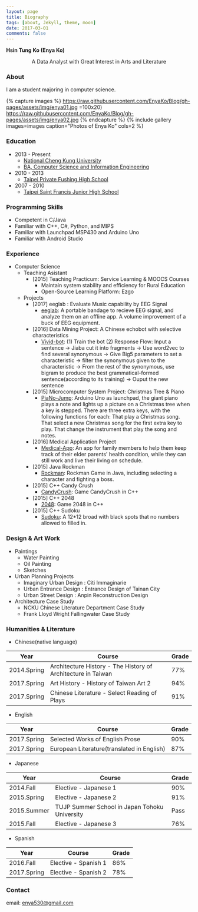 ```yaml
---
layout: page
title: Biography
tags: [about, Jekyll, theme, moon]
date: 2017-03-01
comments: false
---
```


**Hsin Tung Ko (Enya Ko)**
<center> A Data Analyst with Great Interest in Arts and Literature </center>

### About
I am a student majoring in computer science.

{% capture images %}
    https://raw.githubusercontent.com/EnyaKo/Blog/gh-pages/assets/img/enya01.jpg =100x20)
    https://raw.githubusercontent.com/EnyaKo/Blog/gh-pages/assets/img/enya02.jpg
{% endcapture %}
{% include gallery images=images caption="Photos of Enya Ko" cols=2 %}

### Education
- 2013 - Present
    - [National Cheng Kung University](http://web.ncku.edu.tw/bin/home.php?Lang=en)
    - [BA, Computer Science and Information Engineering](http://www.csie.ncku.edu.tw/ncku_csie/?lang=en)
- 2010 - 2013
    - [Taipei Private Fushing High School](http://www.fhjh.tp.edu.tw/dispPageBox/mainHP.aspx?ddsPageID=MAINHP)
- 2007 - 2010
    - [Taipei Saint Francis Junior High School](http://www.sfh.tp.edu.tw/)

### Programming Skills 
* Competent in C/Java
* Familiar with C++, C#, Python, and MIPS
* Familiar with Launchpad MSP430 and Arduino Uno
* Familiar with Android Studio

### Experience
- Computer Science 
    - Teaching Asistant
        - [2015] Teaching Practicum: Service Learning & MOOCS Courses
            - Maintain system stability and efficiency for Rural Education
            - Open-Source Learning Platform: Ezgo
    - Projects
        - [2017] eeglab : Evaluate Music capability by EEG Signal
            - <a href="https://github.com/EnyaKo/eeglab">eeglab</a>: A portable bandage to recieve EEG signal, and analyze them on an offline app. A volume improvement of a buck of EEG equipment. 
        - [2016] Data Mining Project: A Chinese echobot with selective characteristics 
            - <a href="https://github.com/Lee-W/vivid-bot">Vivid-bot</a>: (1) Train the bot (2) Response Flow: Input a sentence -> Jiaba cut it into fragments -> Use word2vec to find several synonymous -> Give Big5 parameters to set a characteristic -> filter the synonymous given to the characteristic -> From the rest of the synonymous, use bigram to produce the best grammatical-formed sentence(according to its training) -> Ouput the new sentence 
        - [2015] Microcomputer System Project: Christmas Tree & Piano
            - <a href="https://github.com/EnyaKo/PiaNo-Jump">PiaNo-Jump</a>: Arduino Uno as launchpad, the giant piano plays a note and lights up a picture on a Christmas tree when a key is stepped. There are three extra keys, with the following functions for each: That play a Christmas song. That select a new Christmas song for the first extra key to play. That change the instrument that play the song and notes. 
        - [2016] Medical Application Project
            - <a href="https://github.com/EnyaKo/Medical-App">Medical-App</a>: An app for family members to help them keep track of their elder parents' health condition, while they can still work and live their living on schedule.
        - [2015] Java Rockman  
            - <a href="https://github.com/EnyaKo/Rockman">Rockman</a>: Rockman Game in Java, including selecting a character and fighting a boss.  
        - [2015] C++ Candy Crush
            - <a href="https://github.com/EnyaKo/CandyCrush">CandyCrush</a>: Game CandyCrush in C++ 
        - [2015] C++ 2048
            - <a href="https://github.com/EnyaKo/2048">2048</a>: Game 2048 in C++ 
        - [2015] C++ Sudoku
            - <a href="https://github.com/EnyaKo/Sudoku">Sudoku</a>: A 12*12 broad with black spots that no numbers allowed to filled in. 

### Design & Art Work
- Paintings
    - Water Painting
    - Oil Painting
    - Sketches
- Urban Planning Projects
    - Imaginary Urban Design : Citi Immaginarie 
    - Urban Entrance Design : Entrance Design of Tainan City 
    - Urban Street Design : Anpin Reconstruction Design
- Architecture Case Study
    - NCKU Chinese Literature Department Case Study
    - Frank Lloyd Wright Fallingwater Case Study

### Humanities & Literature
- Chinese(native language)

| Year        | Course                                                       | Grade |
|-------------|--------------------------------------------------------------|-------|
| 2014.Spring | Architecture History - The History of Architecture in Taiwan | 77%   |
| 2017.Spring | Art History - History of Taiwan Art 2                        | 94%   |
| 2017.Spring | Chinese Literature - Select Reading of Plays                 | 91%   |   

- English

| Year        | Course                                     | Grade |
|-------------|--------------------------------------------|-------|
| 2017.Spring | Selected Works of English Prose            | 90%   |
| 2017.Spring | European Literature(translated in English) | 87%   | 

- Japanese

| Year        | Course                                        | Grade |
|-------------|-----------------------------------------------|-------|
| 2014.Fall   | Elective - Japanese 1                         | 90%   |
| 2015.Spring | Elective - Japanese 2                         | 91%   |
| 2015.Summer | TUJP Summer School in Japan Tohoku University | Pass  |
| 2015.Fall   | Elective - Japanese 3                         | 76%   |
  
- Spanish

| Year        | Course               | Grade |
|-------------|----------------------|-------|
| 2016.Fall   | Elective - Spanish 1 | 86%   |
| 2017.Spring | Elective - Spanish 2 | 78%   |


### Contact
email: enya530@gmail.com

